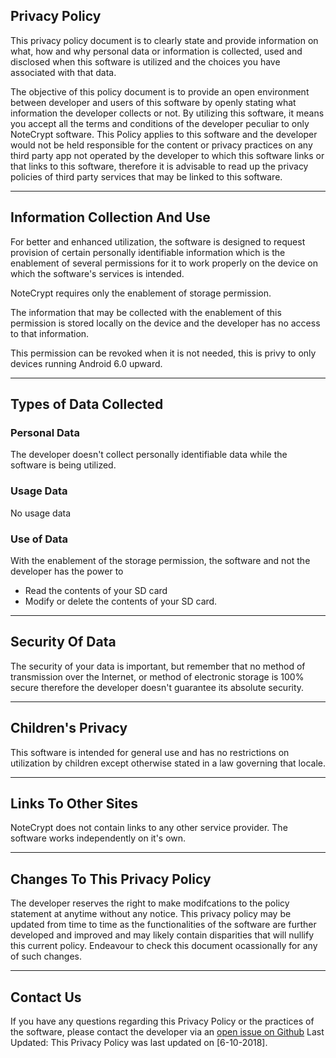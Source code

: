 ## Privacy Policy

This privacy policy document is to clearly state and provide information on what, how and why personal data or information is collected, used and disclosed when this software is utilized and the choices you have associated with that data. 

The objective of this policy document is to provide an open environment between developer and users of this software by openly stating what information the developer collects or not. By utilizing this software, it means you accept all the terms and conditions of the developer peculiar to only NoteCrypt software. This Policy applies to this software and the developer would not be held responsible for the content or privacy practices on any third party app not operated by the developer to which this software links or that links to this software, therefore it is advisable to read up the privacy policies of third party services that may be linked to this software. <HR>

## Information Collection And Use

For better and enhanced utilization, the software is designed to request provision of certain personally identifiable information which is the enablement of several permissions for it to work properly on the device on which the software's services is intended.
  
NoteCrypt requires only the enablement of storage permission.

The information that may be collected with the enablement of this permission is stored locally on the device and the developer has no access to that information.

This permission can be revoked when it is not needed, this is privy to only devices running Android 6.0 upward. <hr>


## Types of Data Collected

### Personal Data

The developer doesn't collect personally identifiable data while the software is being utilized.

### Usage Data

No usage data

### Use of Data
    
With the enablement of the storage permission, the software and not the developer has the power to 
- Read the contents of your SD card
- Modify or delete the contents of your SD card.
 <hr>

## Security Of Data

The security of your data is important, but remember that no method of transmission over the Internet, or method of electronic storage is 100% secure therefore the developer doesn't guarantee its absolute security. <hr>


## Children's Privacy

This software is intended for general use and has no restrictions on utilization by children except otherwise stated in a law governing that locale. <hr>

## Links To Other Sites

NoteCrypt does not contain links to any other service provider. The software works independently on it's own.
 <hr>

## Changes To This Privacy Policy

The developer reserves the right to make modifcations to the policy statement at anytime without any notice. This privacy policy may be updated from time to time as the functionalities of the software are further developed and improved and may likely contain disparities that will nullify this current policy. Endeavour to check this document ocassionally for any of such changes.
<hr>
      
## Contact Us

If you have any questions regarding this Privacy Policy or the practices of the software, please contact the developer via an [open issue on Github](https://github.com/RyuzakiKK/NoteCrypt/issues/new)
Last Updated: This Privacy Policy was last updated on [6-10-2018].
